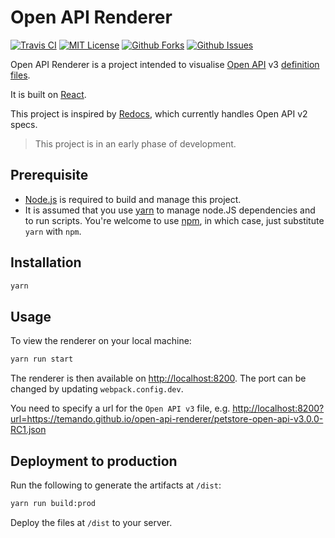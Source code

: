 # Open API Renderer

[![Travis CI](https://img.shields.io/travis/temando/open-api-renderer.svg)](https://travis-ci.org/temando/open-api-renderer)
[![MIT License](https://img.shields.io/github/license/temando/open-api-renderer.svg)](https://en.wikipedia.org/wiki/MIT_License)
[![Github Forks](https://img.shields.io/github/forks/temando/open-api-renderer.svg?style=social&label=Fork)](https://github.com/temando/open-api-renderer/network)
[![Github Issues](https://img.shields.io/github/issues-raw/temando/open-api-renderer.svg)](https://github.com/temando/open-api-renderer/issues)

Open API Renderer is a project intended to visualise [Open API](https://www.openapis.org) v3 [definition files](https://github.com/OAI/OpenAPI-Specification/blob/OpenAPI.next/README.md).

It is built on [React](https://facebook.github.io/react/).

This project is inspired by [Redocs](https://github.com/Rebilly/ReDoc), which currently handles Open API v2 specs.

> This project is in an early phase of development.

## Prerequisite

- [Node.js](https://nodejs.org) is required to build and manage this project.
- It is assumed that you use [yarn](https://yarnpkg.com) to manage node.JS dependencies and to run scripts. You're welcome to use [npm](https://docs.npmjs.com/), in which case, just substitute `yarn` with `npm`.

## Installation

```sh
yarn
```

## Usage

To view the renderer on your local machine:

```sh
yarn run start
```

The renderer is then available on <http://localhost:8200>. The port can be changed by updating `webpack.config.dev`.

You need to specify a url for the `Open API v3` file, e.g. <http://localhost:8200?url=https://temando.github.io/open-api-renderer/petstore-open-api-v3.0.0-RC1.json>

## Deployment to production

Run the following to generate the artifacts at `/dist`:

```sh
yarn run build:prod
```

Deploy the files at `/dist` to your server.
